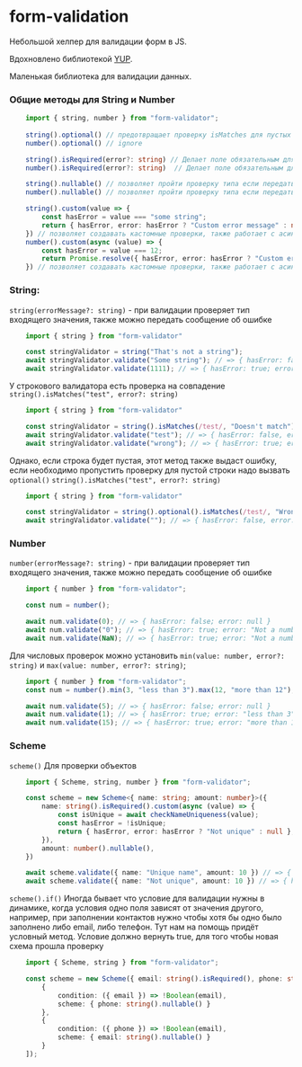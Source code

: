 # form-validation

Небольшой хелпер для валидации форм в JS.

Вдохновлено библиотекой [YUP](https://link-url-here.org](https://github.com/jquense/yup)https://github.com/jquense/yup).

Маленькая библиотека для валидации данных.

### Общие методы для String и Number

```typescript
    import { string, number } from "form-validator";
    
    string().optional() // предотвращает проверку isMatches для пустых строк
    number().optional() // ignore

    string().isRequired(error?: string) // Делает поле обязательным для заполнения
    number().isRequired(error?: string)  // Делает поле обязательным для заполнения

    string().nullable() // позволяет пройти проверку типа если передать значения null или undefined
    number().nullable() // позволяет пройти проверку типа если передать значения null или undefined

    string().custom(value => {
        const hasError = value === "some string";
        return { hasError, error: hasError ? "Custom error message" : null }
    }) // позволяет создавать кастомные проверки, также работает с асинхронными колбеками
    number().custom(async (value) => {
        const hasError = value === 12;
        return Promise.resolve({ hasError, error: hasError ? "Custom error message" : null })
    }) // позволяет создавать кастомные проверки, также работает с асинхронными колбеками
```

### String:
```string(errorMessage?: string)``` - при валидации проверяет тип входящего значения, также можно передать сообщение об ошибке

```javascript
    import { string } from "form-validator"

    const stringValidator = string("That's not a string");
    await stringValidator.validate("Some string"); // => { hasError: false, error: null }
    await stringValidator.validate(1111); // => { hasError: true; error: "That's not a string" }
```

У строкового валидатора есть проверка на совпадение
```string().isMatches("test", error?: string)```
```javascript
    import { string } from "form-validator"

    const stringValidator = string().isMatches(/test/, "Doesn't match");
    await stringValidator.validate("test"); // => { hasError: false, error: null }
    await stringValidator.validate("wrong"); // => { hasError: true; error: "Doesn't match" }
```
Однако, если строка будет пустая, этот метод также выдаст ошибку, если необходимо пропустить проверку для пустой строки
надо вызвать ```optional()```
```string().isMatches("test", error?: string)```
```javascript
    import { string } from "form-validator"

    const stringValidator = string().optional().isMatches(/test/, "Wrong Format");
    await stringValidator.validate(""); // => { hasError: false, error: null }
```

### Number
```number(errorMessage?: string)``` - при валидации проверяет тип входящего значения, также можно передать сообщение об ошибке

```javascript
    import { number } from "form-validator";

    const num = number();

    await num.validate(0); // => { hasError: false; error: null }
    await num.validate("0"); // => { hasError: true; error: "Not a number" }
    await num.validate(NaN); // => { hasError: true; error: "Not a number" }
```
Для числовых проверок можно установить ```min(value: number, error?: string)``` и ```max(value: number, error?: string)```;
```javascript
    import { number } from "form-validator";
    const num = number().min(3, "less than 3").max(12, "more than 12");

    await num.validate(5); // => { hasError: false; error: null }
    await num.validate(1); // => { hasError: true; error: "less than 3"}
    await num.validate(15); // => { hasError: true; error: "more than 12"}
```
### Scheme

```scheme()``` Для проверки объектов

```typescript
    import { Scheme, string, number } from "form-validator";

    const scheme = new Scheme<{ name: string; amount: number}>({
        name: string().isRequired().custom(async (value) => {
            const isUnique = await checkNameUniqueness(value);
            const hasError = !isUnique;
            return { hasError, error: hasError ? "Not unique" : null };
        }),
        amount: number().nullable(),
    })

    await scheme.validate({ name: "Unique name", amount: 10 }) // => { hasError: false; errors: {} };
    await scheme.validate({ name: "Not unique", amount: 10 }) // => { hasError: true; errors: { name: "Not unique" } }
```
```scheme().if()``` Иногда бывает что условие для валидации нужны в динамике, когда условия одно поля зависят от значения другого,
например, при заполнении контактов нужно чтобы хотя бы одно было заполнено либо email, либо телефон. Тут нам на помощь придёт условный метод.
Условие должно вернуть true, для того чтобы новая схема прошла проверку
```typescript
    import { Scheme, string } from "form-validator";

    const scheme = new Scheme({ email: string().isRequired(), phone: string().isRequired() }).if([
        {
            condition: ({ email }) => !Boolean(email),
            scheme: { phone: string().nullable() }
        },
        {
            condition: ({ phone }) => !Boolean(email),
            scheme: { email: string().nullable() }
        }
    ]);
```
